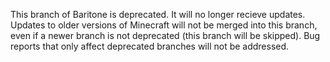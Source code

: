 This branch of Baritone is deprecated. It will no longer recieve updates. Updates to older versions of Minecraft will not be merged into this branch, even if a newer branch is not deprecated (this branch will be skipped). Bug reports that only affect deprecated branches will not be addressed.